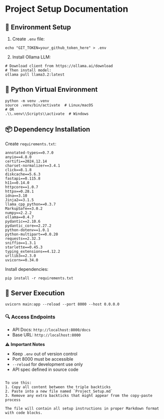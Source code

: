 
# Project Setup Documentation

## 🔐 Environment Setup
1. Create `.env` file:
```
echo "GIT_TOKEN=your_github_token_here" > .env
```

2. Install Ollama LLM:
```
# Download client from https://ollama.ai/download
# Then install model:
ollama pull llama3.2:latest
```

## 🐍 Python Virtual Environment
```
python -m venv .venv
source .venv/bin/activate  # Linux/macOS
# OR
.\\.venv\\Scripts\\activate  # Windows
```

## 📦 Dependency Installation
Create `requirements.txt`:
```
annotated-types==0.7.0
anyio==4.8.0
certifi==2024.12.14
charset-normalizer==3.4.1
click==8.1.8
diskcache==5.6.3
fastapi==0.115.8
h11==0.14.0
httpcore==1.0.7
httpx==0.28.1
idna==3.10
Jinja2==3.1.5
llama_cpp_python==0.3.7
MarkupSafe==3.0.2
numpy==2.2.2
ollama==0.4.7
pydantic==2.10.6
pydantic_core==2.27.2
python-dotenv==1.0.1
python-multipart==0.0.20
requests==2.32.3
sniffio==1.3.1
starlette==0.45.3
typing_extensions==4.12.2
urllib3==2.3.0
uvicorn==0.34.0
```

Install dependencies:
```
pip install -r requirements.txt
```

## 🚀 Server Execution
```
uvicorn main:app --reload --port 8000 --host 0.0.0.0
```

### 🔍 Access Endpoints
- API Docs: `http://localhost:8000/docs`
- Base URL: `http://localhost:8000`

⚠️ **Important Notes**
- Keep `.env` out of version control
- Port 8000 must be accessible
- `--reload` for development use only
- API spec defined in source code
```

To use this:
1. Copy all content between the triple backticks
2. Paste into a new file named `Project_Setup.md`
3. Remove any extra backticks that might appear from the copy-paste process

The file will contain all setup instructions in proper Markdown format with code blocks.
